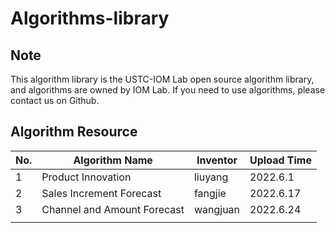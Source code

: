 # Algorithms-library

## Note

This algorithm library is the USTC-IOM Lab open source algorithm library, and algorithms are owned by IOM Lab. If you need to use algorithms, please contact us on Github.

## Algorithm Resource

| No. | Algorithm Name               | Inventor | Upload Time |
|-----|------------------------------|----------|-------------|
| 1   | Product Innovation           | liuyang  | 2022.6.1    |
| 2   | Sales Increment Forecast     | fangjie  | 2022.6.17   |
| 3   | Channel and Amount Forecast  | wangjuan | 2022.6.24   |
|     |                              |          |             |
